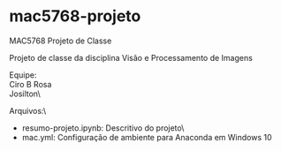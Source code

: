 # mac5768-projeto
MAC5768 Projeto de Classe

Projeto de classe da disciplina Visão e Processamento de Imagens

Equipe:\
Ciro B Rosa\
Josilton\

Arquivos:\
- resumo-projeto.ipynb: Descritivo do projeto\
- mac.yml: Configuração de ambiente para Anaconda em Windows 10